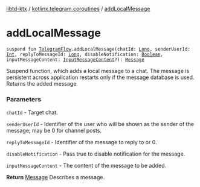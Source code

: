 [libtd-ktx](../index.md) / [kotlinx.telegram.coroutines](index.md) / [addLocalMessage](./add-local-message.md)

# addLocalMessage

`suspend fun `[`TelegramFlow`](../kotlinx.telegram.core/-telegram-flow/index.md)`.addLocalMessage(chatId: `[`Long`](https://kotlinlang.org/api/latest/jvm/stdlib/kotlin/-long/index.html)`, senderUserId: `[`Int`](https://kotlinlang.org/api/latest/jvm/stdlib/kotlin/-int/index.html)`, replyToMessageId: `[`Long`](https://kotlinlang.org/api/latest/jvm/stdlib/kotlin/-long/index.html)`, disableNotification: `[`Boolean`](https://kotlinlang.org/api/latest/jvm/stdlib/kotlin/-boolean/index.html)`, inputMessageContent: `[`InputMessageContent`](https://tdlibx.github.io/td/docs/org/drinkless/td/libcore/telegram/TdApi.InputMessageContent.html)`?): `[`Message`](https://tdlibx.github.io/td/docs/org/drinkless/td/libcore/telegram/TdApi.Message.html)

Suspend function, which adds a local message to a chat. The message is persistent across
application restarts only if the message database is used. Returns the added message.

### Parameters

`chatId` - Target chat.

`senderUserId` - Identifier of the user who will be shown as the sender of the message; may be
0 for channel posts.

`replyToMessageId` - Identifier of the message to reply to or 0.

`disableNotification` - Pass true to disable notification for the message.

`inputMessageContent` - The content of the message to be added.

**Return**
[Message](https://tdlibx.github.io/td/docs/org/drinkless/td/libcore/telegram/TdApi.Message.html) Describes a message.


